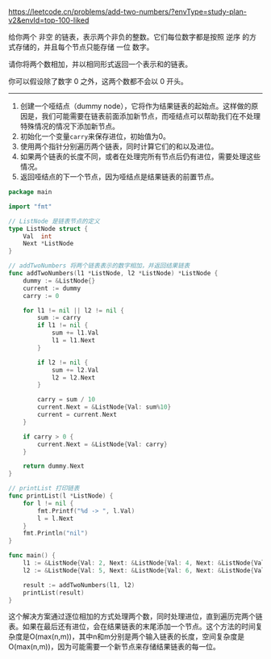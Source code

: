 https://leetcode.cn/problems/add-two-numbers/?envType=study-plan-v2&envId=top-100-liked

给你两个 非空 的链表，表示两个非负的整数。它们每位数字都是按照 逆序 的方式存储的，并且每个节点只能存储 一位 数字。

请你将两个数相加，并以相同形式返回一个表示和的链表。

你可以假设除了数字 0 之外，这两个数都不会以 0 开头。

-----------

1. 创建一个哑结点（dummy node），它将作为结果链表的起始点。这样做的原因是，我们可能需要在链表前面添加新节点，而哑结点可以帮助我们在不处理特殊情况的情况下添加新节点。
2. 初始化一个变量`carry`来保存进位，初始值为0。
3. 使用两个指针分别遍历两个链表，同时计算它们的和以及进位。
4. 如果两个链表的长度不同，或者在处理完所有节点后仍有进位，需要处理这些情况。
5. 返回哑结点的下一个节点，因为哑结点是结果链表的前置节点。


```go
package main

import "fmt"

// ListNode 是链表节点的定义
type ListNode struct {
    Val  int
    Next *ListNode
}

// addTwoNumbers 将两个链表表示的数字相加，并返回结果链表
func addTwoNumbers(l1 *ListNode, l2 *ListNode) *ListNode {
    dummy := &ListNode{}
    current := dummy
    carry := 0

    for l1 != nil || l2 != nil {
        sum := carry
        if l1 != nil {
            sum += l1.Val
            l1 = l1.Next
        }

        if l2 != nil {
            sum += l2.Val
            l2 = l2.Next
        }

        carry = sum / 10
        current.Next = &ListNode{Val: sum%10}
        current = current.Next
    }

    if carry > 0 {
        current.Next = &ListNode{Val: carry}
    }

    return dummy.Next
}

// printList 打印链表
func printList(l *ListNode) {
    for l != nil {
        fmt.Printf("%d -> ", l.Val)
        l = l.Next
    }
    fmt.Println("nil")
}

func main() {
    l1 := &ListNode{Val: 2, Next: &ListNode{Val: 4, Next: &ListNode{Val: 3}}}
    l2 := &ListNode{Val: 5, Next: &ListNode{Val: 6, Next: &ListNode{Val: 4}}}

    result := addTwoNumbers(l1, l2)
    printList(result)
}
```

这个解决方案通过逐位相加的方式处理两个数，同时处理进位，直到遍历完两个链表。如果在最后还有进位，会在结果链表的末尾添加一个节点。这个方法的时间复杂度是O(max(n,m))，其中n和m分别是两个输入链表的长度，空间复杂度是O(max(n,m))，因为可能需要一个新节点来存储结果链表的每一位。